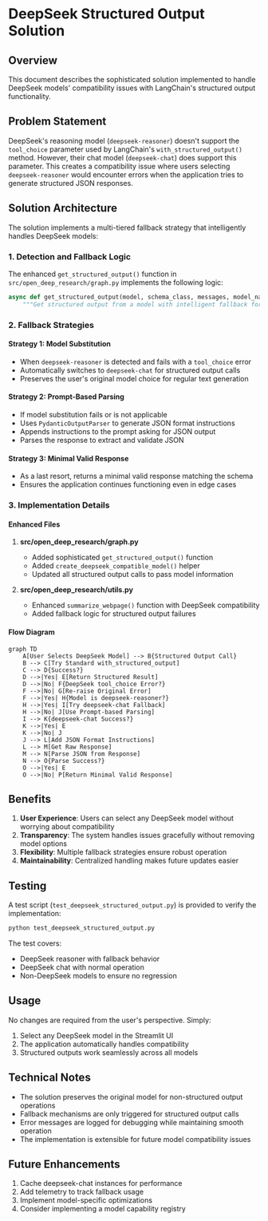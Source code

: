# DeepSeek Structured Output Solution

## Overview

This document describes the sophisticated solution implemented to handle DeepSeek models' compatibility issues with LangChain's structured output functionality.

## Problem Statement

DeepSeek's reasoning model (`deepseek-reasoner`) doesn't support the `tool_choice` parameter used by LangChain's `with_structured_output()` method. However, their chat model (`deepseek-chat`) does support this parameter. This creates a compatibility issue where users selecting `deepseek-reasoner` would encounter errors when the application tries to generate structured JSON responses.

## Solution Architecture

The solution implements a multi-tiered fallback strategy that intelligently handles DeepSeek models:

### 1. Detection and Fallback Logic

The enhanced `get_structured_output()` function in `src/open_deep_research/graph.py` implements the following logic:

```python
async def get_structured_output(model, schema_class, messages, model_name=None, provider=None, model_kwargs=None):
    """Get structured output from a model with intelligent fallback for DeepSeek models."""
```

### 2. Fallback Strategies

#### Strategy 1: Model Substitution
- When `deepseek-reasoner` is detected and fails with a `tool_choice` error
- Automatically switches to `deepseek-chat` for structured output calls
- Preserves the user's original model choice for regular text generation

#### Strategy 2: Prompt-Based Parsing
- If model substitution fails or is not applicable
- Uses `PydanticOutputParser` to generate JSON format instructions
- Appends instructions to the prompt asking for JSON output
- Parses the response to extract and validate JSON

#### Strategy 3: Minimal Valid Response
- As a last resort, returns a minimal valid response matching the schema
- Ensures the application continues functioning even in edge cases

### 3. Implementation Details

#### Enhanced Files

1. **src/open_deep_research/graph.py**
   - Added sophisticated `get_structured_output()` function
   - Added `create_deepseek_compatible_model()` helper
   - Updated all structured output calls to pass model information

2. **src/open_deep_research/utils.py**
   - Enhanced `summarize_webpage()` function with DeepSeek compatibility
   - Added fallback logic for structured output failures

#### Flow Diagram

```mermaid
graph TD
    A[User Selects DeepSeek Model] --> B{Structured Output Call}
    B --> C[Try Standard with_structured_output]
    C --> D{Success?}
    D -->|Yes| E[Return Structured Result]
    D -->|No| F{DeepSeek tool_choice Error?}
    F -->|No| G[Re-raise Original Error]
    F -->|Yes| H{Model is deepseek-reasoner?}
    H -->|Yes| I[Try deepseek-chat Fallback]
    H -->|No| J[Use Prompt-based Parsing]
    I --> K{deepseek-chat Success?}
    K -->|Yes| E
    K -->|No| J
    J --> L[Add JSON Format Instructions]
    L --> M[Get Raw Response]
    M --> N[Parse JSON from Response]
    N --> O{Parse Success?}
    O -->|Yes| E
    O -->|No| P[Return Minimal Valid Response]
```

## Benefits

1. **User Experience**: Users can select any DeepSeek model without worrying about compatibility
2. **Transparency**: The system handles issues gracefully without removing model options
3. **Flexibility**: Multiple fallback strategies ensure robust operation
4. **Maintainability**: Centralized handling makes future updates easier

## Testing

A test script (`test_deepseek_structured_output.py`) is provided to verify the implementation:

```bash
python test_deepseek_structured_output.py
```

The test covers:
- DeepSeek reasoner with fallback behavior
- DeepSeek chat with normal operation
- Non-DeepSeek models to ensure no regression

## Usage

No changes are required from the user's perspective. Simply:

1. Select any DeepSeek model in the Streamlit UI
2. The application automatically handles compatibility
3. Structured outputs work seamlessly across all models

## Technical Notes

- The solution preserves the original model for non-structured output operations
- Fallback mechanisms are only triggered for structured output calls
- Error messages are logged for debugging while maintaining smooth operation
- The implementation is extensible for future model compatibility issues

## Future Enhancements

1. Cache deepseek-chat instances for performance
2. Add telemetry to track fallback usage
3. Implement model-specific optimizations
4. Consider implementing a model capability registry 